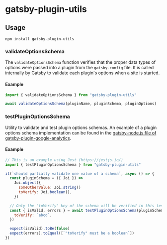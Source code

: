 # gatsby-plugin-utils

## Usage

```shell
npm install gatsby-plugin-utils
```

### validateOptionsSchema

The `validateOptionsSchema` function verifies that the proper data types of options were passed into a plugin from the `gatsby-config` file. It is called internally by Gatsby to validate each plugin's options when a site is started.

#### Example

```js
import { validateOptionsSchema } from "gatsby-plugin-utils"

await validateOptionsSchema(pluginName, pluginSchema, pluginOptions)
```

### testPluginOptionsSchema

Utility to validate and test plugin options schemas. An example of a plugin options schema implementation can be found in the [gatsby-node.js file of gatsby-plugin-google-analytics](https://github.com/gatsbyjs/gatsby/tree/master/packages/gatsby-plugin-utils).

#### Example

```js
// This is an example using Jest (https://jestjs.io/)
import { testPluginOptionsSchema } from "gatsby-plugin-utils"

it(`should partially validate one value of a schema`, async () => {
  const pluginSchema = ({ Joi }) =>
    Joi.object({
      someOtherValue: Joi.string()
      toVerify: Joi.boolean(),
    })

  // Only the "toVerify" key of the schema will be verified in this test
  const { isValid, errors } = await testPluginOptionsSchema(pluginSchema, {
    toVerify: `abcd`,
  })

  expect(isValid).toBe(false)
  expect(errors).toEqual([`"toVerify" must be a boolean`])
})
```
